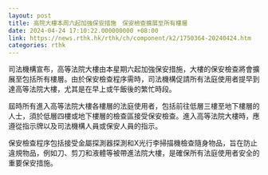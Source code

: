 ```yaml
---
layout: post
title: 高院大樓本周六起加強保安措施　保安檢查擴展至所有樓層
date: 2024-04-24 17:10:22.000000000 +08:00
link: https://news.rthk.hk/rthk/ch/component/k2/1750364-20240424.htm
categories: rthk
---
```


司法機構宣布，高等法院大樓由本星期六起加強保安措施，大樓的保安檢查將會擴展至包括所有樓層。由於保安檢查程序需時，司法機構促請所有法庭使用者提早到達高等法院大樓，尤其是在早上或午飯後的繁忙時段。
 
屆時所有進入高等法院大樓各樓層的法庭使用者，包括前往低層三樓至地下樓層的人士，須於低層四樓或地下樓層的檢查區接受保安檢查。進入高等法院大樓時，應遵從指示牌以及司法機構人員或保安人員的指示。

保安檢查程序包括接受金屬探測器探測和X光行李掃描機檢查隨身物品，旨在防止違規物品，例如刀、剪刀和液體等被帶進法院大樓，是確保所有法庭使用者安全的重要保安措施。
